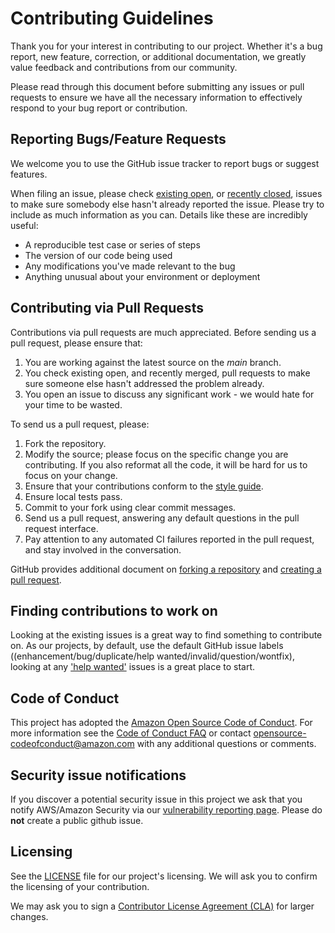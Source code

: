 # Contributing Guidelines

Thank you for your interest in contributing to our project. Whether it's a bug report, new feature, correction, or additional
documentation, we greatly value feedback and contributions from our community.

Please read through this document before submitting any issues or pull requests to ensure we have all the necessary
information to effectively respond to your bug report or contribution.


## Reporting Bugs/Feature Requests

We welcome you to use the GitHub issue tracker to report bugs or suggest features.

When filing an issue, please check [existing open](https://github.com/aws/aws-iot-device-sdk-embedded-C/issues), or [recently closed](https://github.com/aws/aws-iot-device-sdk-embedded-C/issues?q=is%3Aissue+is%3Aclosed), issues to make sure somebody else hasn't already
reported the issue. Please try to include as much information as you can. Details like these are incredibly useful:

* A reproducible test case or series of steps
* The version of our code being used
* Any modifications you've made relevant to the bug
* Anything unusual about your environment or deployment


## Contributing via Pull Requests
Contributions via pull requests are much appreciated. Before sending us a pull request, please ensure that:

1. You are working against the latest source on the *main* branch.
1. You check existing open, and recently merged, pull requests to make sure someone else hasn't addressed the problem already.
1. You open an issue to discuss any significant work - we would hate for your time to be wasted.

To send us a pull request, please:

1. Fork the repository.
1. Modify the source; please focus on the specific change you are contributing. If you also reformat all the code, it will be hard for us to focus on your change.
1. Ensure that your contributions conform to the [style guide](https://docs.aws.amazon.com/embedded-csdk/202012.01/lib-ref/docs/doxygen/output/html/guide_developer_styleguide.html).
1. Ensure local tests pass.
1. Commit to your fork using clear commit messages.
1. Send us a pull request, answering any default questions in the pull request interface.
1. Pay attention to any automated CI failures reported in the pull request, and stay involved in the conversation.

GitHub provides additional document on [forking a repository](https://help.github.com/articles/fork-a-repo/) and
[creating a pull request](https://help.github.com/articles/creating-a-pull-request/).


## Finding contributions to work on
Looking at the existing issues is a great way to find something to contribute on. As our projects, by default, use the default GitHub issue labels ((enhancement/bug/duplicate/help wanted/invalid/question/wontfix), looking at any ['help wanted'](https://github.com/aws/aws-iot-device-sdk-embedded-C/labels?q=help+wanted) issues is a great place to start.


## Code of Conduct
This project has adopted the [Amazon Open Source Code of Conduct](https://aws.github.io/code-of-conduct).
For more information see the [Code of Conduct FAQ](https://aws.github.io/code-of-conduct-faq) or contact
opensource-codeofconduct@amazon.com with any additional questions or comments.


## Security issue notifications
If you discover a potential security issue in this project we ask that you notify AWS/Amazon Security via our [vulnerability reporting page](http://aws.amazon.com/security/vulnerability-reporting/). Please do **not** create a public github issue.


## Licensing

See the [LICENSE](./LICENSE) file for our project's licensing. We will ask you to confirm the licensing of your contribution.

We may ask you to sign a [Contributor License Agreement (CLA)](http://en.wikipedia.org/wiki/Contributor_License_Agreement) for larger changes.
